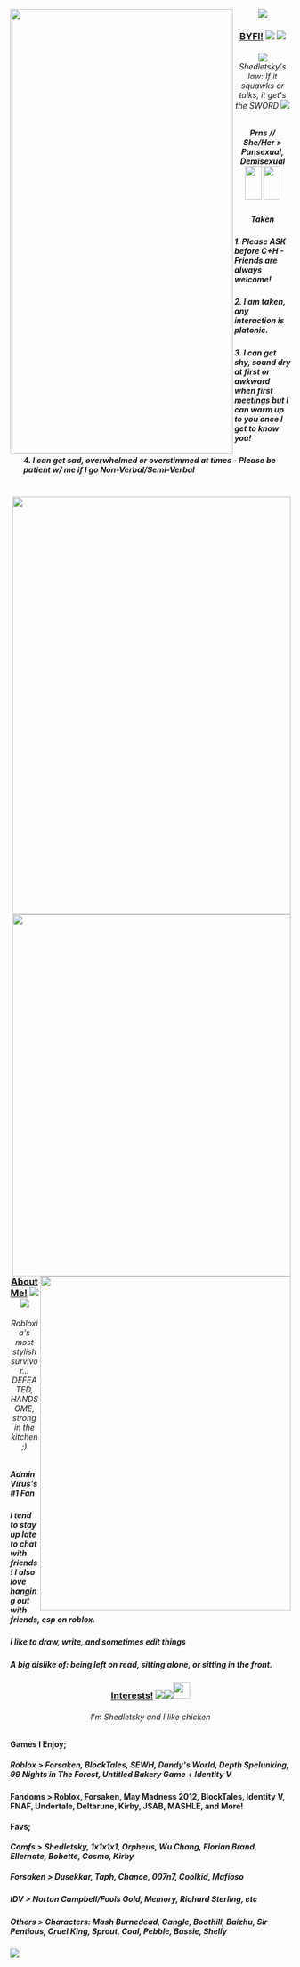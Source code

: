 <p align="center"> 
<img src="https://files.catbox.moe/62h9t8.png"/>
<img src="https://files.catbox.moe/yx0umi.png"
  width="400" 
  height="800"
  align="left"/>

<h3 align="center"><strong><u>BYFI!</u></strong> <img src="https://files.catbox.moe/3khn6a.gif"/> <img src="https://files.catbox.moe/8bpx0m.gif"/> </h3>
<h6 align="center"> <img src="https://files.catbox.moe/l52ws5.webp" /> Shedletsky's law: If it squawks or talks, it get's the SWORD  <img src="https://files.catbox.moe/i9xbtp.webp"/> 
<h5 align="center"> Prns // She/Her > Pansexual, Demisexual <img src="https://files.catbox.moe/f7xhss.webp" width="30" height="60" /> <img src="https://files.catbox.moe/oia0in.jpg" width="30" height="60" /> 
  <h5 align="center"> Taken
                                    
<h5><ul><align="left"> 1. Please ASK before C+H - Friends are always welcome! </h5>
<h5><ul><align="left"> 2. I am taken, any interaction is platonic. </h5>
<h5><ul><align="left"> 3. I can get shy, sound dry at first or awkward when first meetings but I can warm up to you once I get to know you! </h5>
<h5><ul><align="left"> 4. I can get sad, overwhelmed or overstimmed at times - Please be patient w/ me if I go Non-Verbal/Semi-Verbal </h5>
</align></ul>
</h5>
</h6>
</p>
</br>
<img src="https://files.catbox.moe/x66fqa.png"
  width="500" 
  height="750"
  align="right"/>
<img src="https://files.catbox.moe/9xs97p.png"
  align="right"
  width="500" 
  height="650"
  />
  </br>
  </br>
  </br>
      
</p>
 <img src="https://files.catbox.moe/soh9o5.jpg"
  align="right"
  width="450" 
  height="600"
  />
<h3 align="center"><strong><u>About Me!</u></strong> <img src="https://files.catbox.moe/ve1yuv.webp"/> <img src="https://files.catbox.moe/ginayc.gif"/></h3>
<h6 align="center"> Robloxia's most stylish survivor... DEFEATED, HANDSOME, strong in the kitchen ;)
<h5><align="left"> AdminVirus's #1 Fan </align></h5></h6>
<h5><align="left"> I tend to stay up late to chat with friends! I also love hanging out with friends, esp on roblox. </align></h5></h6>
<h5><align="left"> I like to draw, write, and sometimes edit things </align></h5></h6>
<h5><align="left"> A big dislike of: being left on read, sitting alone, or sitting in the front. </align></h5></h6>
<h3 align="center"><strong><u>Interests!</u></strong> <img src="https://files.catbox.moe/53ugau.webp"/><img src="https://files.catbox.moe/sr8dq8.webp"/><img src="https://files.catbox.moe/sehtk4.webp" width="30" height="30"/></h3>
<h6 align="center"> I'm Shedletsky and I like chicken
<h4><align="left">Games I Enjoy; </align></h5></h6>
<h5><align="left"> Roblox > Forsaken, BlockTales, SEWH, Dandy's World, Depth Spelunking, 99 Nights in The Forest, Untitled Bakery Game + Identity V</align></h5></h6>
<h4><align="left"> Fandoms > Roblox, Forsaken, May Madness 2012, BlockTales, Identity V, FNAF, Undertale, Deltarune, Kirby, JSAB, MASHLE, and More! </align></h5></h6>
</p>
<h4><align="left"> Favs; </align></h5></h6> 
<h5><align="left"> Comfs > Shedletsky, 1x1x1x1, Orpheus, Wu Chang, Florian Brand, Ellernate, Bobette, Cosmo, Kirby
<h5><align="left"> Forsaken > Dusekkar, Taph, Chance, 007n7, Coolkid, Mafioso </align></h5></h6>
<h5><align="left"> IDV > Norton Campbell/Fools Gold, Memory, Richard Sterling, etc </align></h5></h6>
<h5><align="left"> Others > Characters: Mash Burnedead, Gangle, Boothill, Baizhu, Sir Pentious, Cruel King, Sprout, Coal, Pebble, Bassie, Shelly </align></h5></h6> 
<img src= "https://files.catbox.moe/hsg8k2.gif" />

